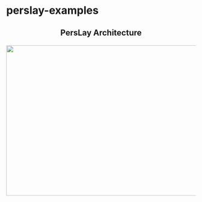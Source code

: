 # perslay-examples

<h2>
  <p align="center"> PersLay Architecture </p>
</h2>
<p align="center">
  <img src = "https://miro.medium.com/max/1155/1*NmAqPGs7FNRyG9YtKsu7ug.jpeg" height = 400 width = 650 alt>
</p>
